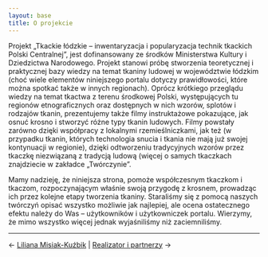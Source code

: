 ```yaml
---
layout: base
title: O projekcie
---
```


Projekt „Tkackie łódzkie – inwentaryzacja i popularyzacja technik tkackich Polski Centralnej”, jest dofinansowany ze środków Ministerstwa Kultury i Dziedzictwa Narodowego. Projekt stanowi próbę stworzenia teoretycznej i praktycznej bazy wiedzy na temat tkaniny ludowej w województwie łódzkim (choć wiele elementów niniejszego portalu dotyczy prawidłowości, które można spotkać także w innych regionach). Oprócz krótkiego przeglądu wiedzy na temat tkactwa z terenu środkowej Polski, występujących tu regionów etnograficznych oraz dostępnych w nich wzorów, splotów i rodzajów tkanin, prezentujemy także filmy instruktażowe pokazujące, jak osnuć krosno i stworzyć różne typy tkanin ludowych. Filmy powstały zarówno dzięki współpracy z lokalnymi rzemieślniczkami, jak też (w przypadku tkanin, których technologia snucia i tkania nie mają już swojej kontynuacji w regionie), dzięki odtworzeniu tradycyjnych wzorów przez tkaczkę niezwiązaną z tradycją ludową (więcej o samych tkaczkach znajdziecie w zakładce „Twórczynie”.

Mamy nadzieję, że niniejsza strona, pomoże współczesnym tkaczkom i tkaczom, rozpoczynającym właśnie swoją przygodę z krosnem, prowadząc ich przez kolejne etapy tworzenia tkaniny. Staraliśmy się z pomocą naszych twórczyń opisać wszystko możliwie jak najlepiej, ale ocena ostatecznego efektu należy do Was – użytkowników i użytkowniczek portalu. Wierzymy, że mimo wszystko więcej jednak wyjaśniliśmy niż zaciemniliśmy.

---

← [Liliana Misiak-Kuźbik](/liliana-misiak-kuzbik/#main) | [Realizator i partnerzy](/realizator-i-partnerzy/#main) →